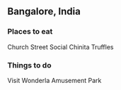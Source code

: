 ## Bangalore, India

### Places to eat
Church Street Social
Chinita
Truffles


### Things to do
Visit Wonderla Amusement Park
